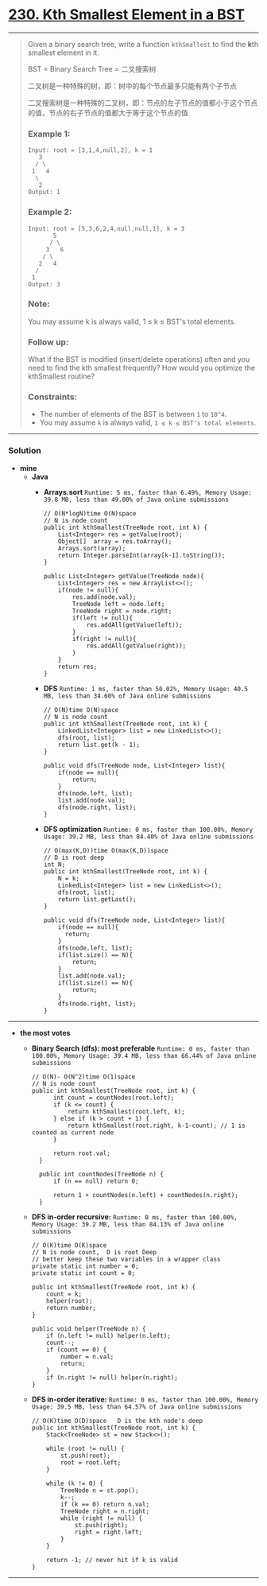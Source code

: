 # [230. Kth Smallest Element in a BST](https://leetcode.com/problems/kth-smallest-element-in-a-bst/description/)
---

> Given a binary search tree, write a function `kthSmallest` to find the **k**th smallest element in it.
>
> BST = Binary Search Tree =  二叉搜索树
>
>二叉树是一种特殊的树，即：树中的每个节点最多只能有两个子节点
>
> 二叉搜索树是一种特殊的二叉树，即：节点的左子节点的值都小于这个节点的值，节点的右子节点的值都大于等于这个节点的值
>
>
> ### Example 1:
> ```
> Input: root = [3,1,4,null,2], k = 1
>    3
>   / \
>  1   4
>   \
>    2
> Output: 1
> ```
>
> ### Example 2:
> ```
> Input: root = [5,3,6,2,4,null,null,1], k = 3
>        5
>       / \
>      3   6
>     / \
>    2   4
>   /
>  1
> Output: 3
> ```
>
> ### Note:
> You may assume k is always valid, 1 ≤ k ≤ BST's total elements.
>
> ### Follow up:
> What if the BST is modified (insert/delete operations) often and you need to find the kth smallest frequently? How would you optimize the kthSmallest routine?
>
> ### Constraints:
> * The number of elements of the BST is between `1` to `10^4`.
> * You may assume `k` is always valid, `1 ≤ k ≤ BST's total elements`.

---

### Solution
* **mine**
  * **Java**
    * **Arrays.sort** `Runtime: 5 ms, faster than 6.49%, Memory Usage: 39.8 MB, less than 49.00% of Java online submissions`
      ```
      // O(N*logN)time O(N)space
      // N is node count
      public int kthSmallest(TreeNode root, int k) {
          List<Integer> res = getValue(root);
          Object[]  array = res.toArray();
          Arrays.sort(array);
          return Integer.parseInt(array[k-1].toString());
      }

      public List<Integer> getValue(TreeNode node){
          List<Integer> res = new ArrayList<>();
          if(node != null){
              res.add(node.val);
              TreeNode left = node.left;
              TreeNode right = node.right;
              if(left != null){
                  res.addAll(getValue(left));
              }
              if(right != null){
                  res.addAll(getValue(right));
              } 
          }
          return res;
      }
      ```
      
    * **DFS** `Runtime: 1 ms, faster than 50.02%, Memory Usage: 40.5 MB, less than 34.60% of Java online submissions`
      ```
      // O(N)time O(N)space
      // N is node count
      public int kthSmallest(TreeNode root, int k) {
          LinkedList<Integer> list = new LinkedList<>();
          dfs(root, list);
          return list.get(k - 1);
      }

      public void dfs(TreeNode node, List<Integer> list){
          if(node == null){
              return;
          }
          dfs(node.left, list);
          list.add(node.val);
          dfs(node.right, list);
      }
      ```
      
    * **DFS optimization** `Runtime: 0 ms, faster than 100.00%, Memory Usage: 39.2 MB, less than 84.40% of Java online submissions`
      ```
      // O(max(K,D))time O(max(K,D))space  
      // D is root deep
      int N;
      public int kthSmallest(TreeNode root, int k) {
          N = k;
          LinkedList<Integer> list = new LinkedList<>();
          dfs(root, list);
          return list.getLast();
      }

      public void dfs(TreeNode node, List<Integer> list){
          if(node == null){
            return;
          }
          dfs(node.left, list);
          if(list.size() == N){
              return;
          }
          list.add(node.val);
          if(list.size() == N){
              return;
          }
          dfs(node.right, list);
      }
      ```

---

* **the most votes** 

  * **Binary Search (dfs): most preferable** `Runtime: 0 ms, faster than 100.00%, Memory Usage: 39.4 MB, less than 66.44% of Java online submissions`
    ```
    // O(N)- O(N^2)time O(1)space
    // N is node count
    public int kthSmallest(TreeNode root, int k) {
          int count = countNodes(root.left);
          if (k <= count) {
              return kthSmallest(root.left, k);
          } else if (k > count + 1) {
              return kthSmallest(root.right, k-1-count); // 1 is counted as current node
          }

          return root.val;
      }

      public int countNodes(TreeNode n) {
          if (n == null) return 0;

          return 1 + countNodes(n.left) + countNodes(n.right);
      }
      ```

  * **DFS in-order recursive:** `Runtime: 0 ms, faster than 100.00%, Memory Usage: 39.2 MB, less than 84.13% of Java online submissions`
    ```
    // O(K)time O(K)space
    // N is node count,  D is root Deep
    // better keep these two variables in a wrapper class
    private static int number = 0;
    private static int count = 0;

    public int kthSmallest(TreeNode root, int k) {
        count = k;
        helper(root);
        return number;
    }
    
    public void helper(TreeNode n) {
        if (n.left != null) helper(n.left);
        count--;
        if (count == 0) {
            number = n.val;
            return;
        }
        if (n.right != null) helper(n.right);
    }
    ```
    
  * **DFS in-order iterative:** `Runtime: 0 ms, faster than 100.00%, Memory Usage: 39.5 MB, less than 64.57% of Java online submissions`
    ```
    // O(K)time O(D)space   D is the kth node's deep
    public int kthSmallest(TreeNode root, int k) {
        Stack<TreeNode> st = new Stack<>();

        while (root != null) {
            st.push(root);
            root = root.left;
        }

        while (k != 0) {
            TreeNode n = st.pop();
            k--;
            if (k == 0) return n.val;
            TreeNode right = n.right;
            while (right != null) {
                st.push(right);
                right = right.left;
            }
        }

        return -1; // never hit if k is valid
    }
    ```
    
---
